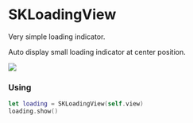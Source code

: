 # SKLoadingView
Very simple loading indicator.

Auto display small loading indicator at center position.

![](https://github.com/smithkre/SKLoadingView/blob/master/Sample.png)

### Using
```swift
let loading = SKLoadingView(self.view)
loading.show()
```